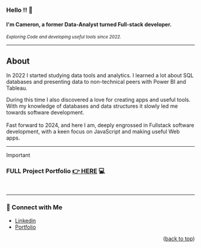 <a name="readme-top"></a>
<a name="contact-me"></a>

<p align="right">
  <img src="https://komarev.com/ghpvc/?username=CameronCSS&style=flat" alt="">
</p>

### Hello !! 👋


#### I'm **Cameron**, a former Data-Analyst turned Full-stack developer.


<sub><em> Exploring Code and developing useful tools since 2022. </em> </sub>
<br>
<hr>

## **About**

In 2022 I started studying data tools and analytics. I learned a lot about SQL databases and presenting data to non-technical peers with Power BI and Tableau.

During this time I also discovered a love for creating apps and useful tools. With my knowledge of databases and data structures it slowly led me towards software development. 
<br>
<br>
Fast forward to 2024, and here I am, deeply engrossed in Fullstack software development, with a keen focus on JavaScript and making useful Web apps.

----
> [!IMPORTANT]
> ### FULL Project Portfolio [👉 HERE](https://github.com/CameronCSS/PersonalProjects/blob/main/README.md) :computer:
<br>

----

### 💬 Connect with Me <br>

* [Linkedin](https://www.linkedin.com/in/cameron-css/) <br>
* [Portfolio](https://camdoesdata.com/) <br>
 


<p align="right">(<a href="#readme-top">back to top</a>)</p>
